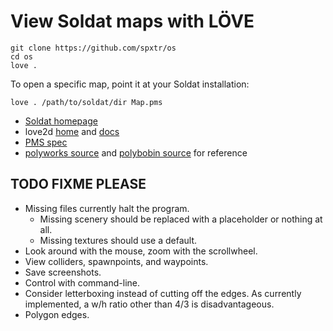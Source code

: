 # View Soldat maps with LÖVE

```
git clone https://github.com/spxtr/os
cd os
love .
```

To open a specific map, point it at your Soldat installation:

```
love . /path/to/soldat/dir Map.pms
```

* [Soldat homepage](https://soldat.pl/)
* love2d [home](https://love2d.org/) and [docs](https://love2d.org/wiki/love)
* [PMS spec](https://wiki.soldat.pl/index.php/Map)
* [polyworks source](https://github.com/Soldat/polyworks) and [polybobin source](https://github.com/Soldat/polybobin) for reference

## TODO FIXME PLEASE

* Missing files currently halt the program.
  * Missing scenery should be replaced with a placeholder or nothing at all.
  * Missing textures should use a default.
* Look around with the mouse, zoom with the scrollwheel.
* View colliders, spawnpoints, and waypoints.
* Save screenshots.
* Control with command-line.
* Consider letterboxing instead of cutting off the edges. As currently
  implemented, a w/h ratio other than 4/3 is disadvantageous.
* Polygon edges.
